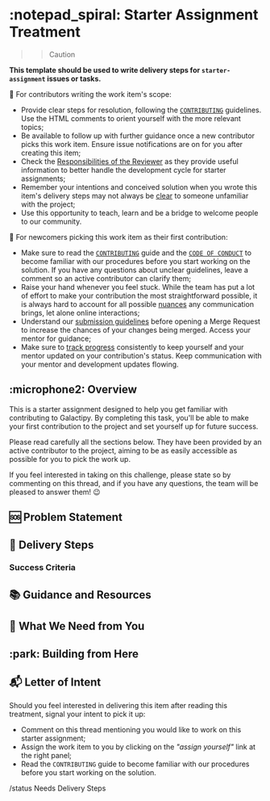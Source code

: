 # :notepad_spiral: Starter Assignment Treatment

>>> [!caution]
**This template should be used to write delivery steps for `starter-assignment` issues or tasks.**

:compass: For contributors writing the work item's scope:

- Provide clear steps for resolution, following the [`CONTRIBUTING`][1] guidelines. Use the HTML comments to orient yourself with the more relevant topics;
- Be available to follow up with further guidance once a new contributor picks this work item. Ensure issue notifications are on for you after creating this item;
- Check the [Responsibilities of the Reviewer][2] as they provide useful information to better handle the development cycle for starter assignments;
- Remember your intentions and conceived solution when you wrote this item's delivery steps may not always be [clear][3] to someone unfamiliar with the project;
- Use this opportunity to teach, learn and be a bridge to welcome people to our community.

:raising_hand: For newcomers picking this work item as their first contribution:

- Make sure to read the [`CONTRIBUTING`][4] guide and the [`CODE OF CONDUCT`][5] to become familiar with our procedures before you start working on the solution. If you have any questions about unclear guidelines, leave a comment so an active contributor can clarify them;
- Raise your hand whenever you feel stuck. While the team has put a lot of effort to make your contribution the most straightforward possible, it is always hard to account for all possible [nuances][3] any communication brings, let alone online interactions;
- Understand our [submission guidelines][6] before opening a Merge Request to increase the chances of your changes being merged. Access your mentor for guidance;
- Make sure to [track progress][7] consistently to keep yourself and your mentor updated on your contribution's status. Keep communication with your mentor and development updates flowing.
>>>

[1]: https://gitlab.com/galactipy/galactipy/-/blob/master/CONTRIBUTING.md#fostering-an-inviting-community
[2]: https://gitlab.com/galactipy/galactipy/-/blob/master/CONTRIBUTING.md#the-responsibility-of-the-reviewer
[3]: https://engineerinclusion.com/barriers-and-bridges-to-effective-communication/
[4]: https://gitlab.com/galactipy/galactipy/-/blob/master/CONTRIBUTING.md
[5]: https://gitlab.com/galactipy/galactipy/-/blob/master/CODE_OF_CONDUCT.md
[6]: https://gitlab.com/galactipy/galactipy/-/blob/master/CONTRIBUTING.md#speaking_head-proposing-changes-as-a-developer
[7]: https://gitlab.com/galactipy/galactipy/-/blob/master/CONTRIBUTING.md#work-item-tracking

## :microphone2: Overview

This is a starter assignment designed to help you get familiar with contributing to Galactipy. By completing this task, you'll be able to make your first contribution to the project and set yourself up for future success.

Please read carefully all the sections below. They have been provided by an active contributor to the project, aiming to be as easily accessible as possible for you to pick the work up.

If you feel interested in taking on this challenge, please state so by commenting on this thread, and if you have any questions, the team will be pleased to answer them! :wink:

## :sos: Problem Statement

<!--
  Provide:

  - A general description of what the new contributor will deliver;
  - The reasons that led to this being incorporated in the development stream;
  - The reasons why this has been officialised as a starter assignment, especially if you can explain how this relates to more complex developments the new contributor might be able to tackle in the future if the starter assignment is properly delivered.
-->

## :footprints: Delivery Steps

<!--
  Provide how the new contributor will deliver the solution.

  Our recommended approach is to break the development in tasks, which will contain further detail on each building block, and then list them in the order the new contributor should deliver them here, like a recipe.

  You are free to choose how to approach writing this section, of course, but strive to make it clear so the new contributor can follow it without getting lost.
-->

### Success Criteria

<!-- The delivery steps explain HOW the solution will be delivered, but you should also brief the new contributor on WHAT will make their changes proner to being merged. -->

## :books: Guidance and Resources

<!--
  If you have any tips or caveats that will further help the new contributor succeed without hiccups along the way, feel free to bring your experience as a more seasoned developer to the table.

  Additionaly, provide links to any useful resources like documentation of other libraries and blog posts that might prove insightful for the new contributor during their work.
-->

## :index_pointing_at_the_viewer: What We Need from You

<!-- OPTIONAL
  Use this section to optionally provide any orientation on behaviour, attitude and set expectations on commitment and delivery clear.
-->

## :park: Building from Here

<!-- OPTIONAL
  Boost this starter assignment's appeal and reach by providing the new contributor with additional context, like:

  - How this delivery will impact medium and long-term development;
  - Which milestones will be closer to being delivered as a result;
  - What possible next challenges the contributor could engage with if this starter assignment is completed.

  Everything is an opportunity to turn an interested newcomer into a valuable contributor to the project.
-->

## :mailbox_with_mail: Letter of Intent

Should you feel interested in delivering this item after reading this treatment, signal your intent to pick it up:

- Comment on this thread mentioning you would like to work on this starter assignment;
- Assign the work item to you by clicking on the _"assign yourself"_ link at the right panel;
- Read the `CONTRIBUTING` guide to become familiar with our procedures before you start working on the solution.

/status Needs Delivery Steps

